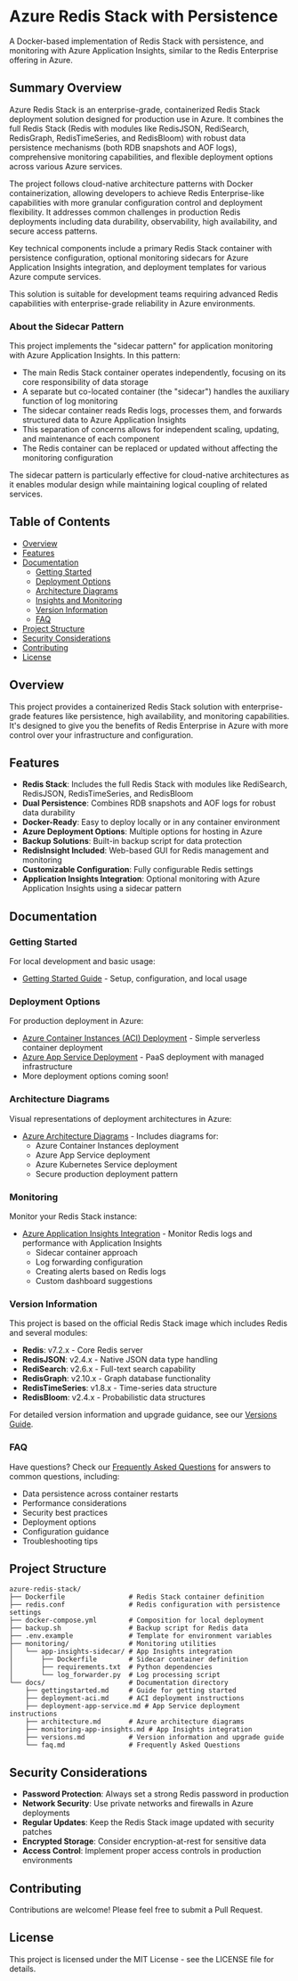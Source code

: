 # Azure Redis Stack with Persistence

A Docker-based implementation of Redis Stack with persistence, and monitoring with Azure Application Insights, similar to the Redis Enterprise offering in Azure.

## Summary Overview

Azure Redis Stack is an enterprise-grade, containerized Redis Stack deployment solution designed for production use in Azure. It combines the full Redis Stack (Redis with modules like RedisJSON, RediSearch, RedisGraph, RedisTimeSeries, and RedisBloom) with robust data persistence mechanisms (both RDB snapshots and AOF logs), comprehensive monitoring capabilities, and flexible deployment options across various Azure services.

The project follows cloud-native architecture patterns with Docker containerization, allowing developers to achieve Redis Enterprise-like capabilities with more granular configuration control and deployment flexibility. It addresses common challenges in production Redis deployments including data durability, observability, high availability, and secure access patterns.

Key technical components include a primary Redis Stack container with persistence configuration, optional monitoring sidecars for Azure Application Insights integration, and deployment templates for various Azure compute services.

This solution is suitable for development teams requiring advanced Redis capabilities with enterprise-grade reliability in Azure environments.

### About the Sidecar Pattern

This project implements the "sidecar pattern" for application monitoring with Azure Application Insights. In this pattern:

- The main Redis Stack container operates independently, focusing on its core responsibility of data storage
- A separate but co-located container (the "sidecar") handles the auxiliary function of log monitoring
- The sidecar container reads Redis logs, processes them, and forwards structured data to Azure Application Insights
- This separation of concerns allows for independent scaling, updating, and maintenance of each component
- The Redis container can be replaced or updated without affecting the monitoring configuration

The sidecar pattern is particularly effective for cloud-native architectures as it enables modular design while maintaining logical coupling of related services.

## Table of Contents

- [Overview](#overview)
- [Features](#features)
- [Documentation](#documentation)
  - [Getting Started](#getting-started)
  - [Deployment Options](#deployment-options)
  - [Architecture Diagrams](#architecture-diagrams)
  - [Insights and Monitoring](#monitoring)
  - [Version Information](#version-information)
  - [FAQ](#faq)
- [Project Structure](#project-structure)
- [Security Considerations](#security-considerations)
- [Contributing](#contributing)
- [License](#license)

## Overview

This project provides a containerized Redis Stack solution with enterprise-grade features like persistence, high availability, and monitoring capabilities. It's designed to give you the benefits of Redis Enterprise in Azure with more control over your infrastructure and configuration.

## Features

- **Redis Stack**: Includes the full Redis Stack with modules like RediSearch, RedisJSON, RedisTimeSeries, and RedisBloom
- **Dual Persistence**: Combines RDB snapshots and AOF logs for robust data durability
- **Docker-Ready**: Easy to deploy locally or in any container environment
- **Azure Deployment Options**: Multiple options for hosting in Azure
- **Backup Solutions**: Built-in backup script for data protection
- **RedisInsight Included**: Web-based GUI for Redis management and monitoring
- **Customizable Configuration**: Fully configurable Redis settings
- **Application Insights Integration**: Optional monitoring with Azure Application Insights using a sidecar pattern

## Documentation

### Getting Started

For local development and basic usage:

- [Getting Started Guide](docs/gettingstarted.md) - Setup, configuration, and local usage

### Deployment Options

For production deployment in Azure:

- [Azure Container Instances (ACI) Deployment](docs/deployment-aci.md) - Simple serverless container deployment
- [Azure App Service Deployment](docs/deployment-app-service.md) - PaaS deployment with managed infrastructure
- More deployment options coming soon!

### Architecture Diagrams

Visual representations of deployment architectures in Azure:

- [Azure Architecture Diagrams](docs/architecture.md) - Includes diagrams for:
  - Azure Container Instances deployment
  - Azure App Service deployment
  - Azure Kubernetes Service deployment
  - Secure production deployment pattern

### Monitoring

Monitor your Redis Stack instance:

- [Azure Application Insights Integration](docs/monitoring-app-insights.md) - Monitor Redis logs and performance with Application Insights
  - Sidecar container approach
  - Log forwarding configuration
  - Creating alerts based on Redis logs
  - Custom dashboard suggestions

### Version Information

This project is based on the official Redis Stack image which includes Redis and several modules:

- **Redis**: v7.2.x - Core Redis server
- **RedisJSON**: v2.4.x - Native JSON data type handling
- **RediSearch**: v2.6.x - Full-text search capability
- **RedisGraph**: v2.10.x - Graph database functionality
- **RedisTimeSeries**: v1.8.x - Time-series data structure
- **RedisBloom**: v2.4.x - Probabilistic data structures

For detailed version information and upgrade guidance, see our [Versions Guide](docs/versions.md).

### FAQ

Have questions? Check our [Frequently Asked Questions](docs/faq.md) for answers to common questions, including:

- Data persistence across container restarts
- Performance considerations
- Security best practices
- Deployment options
- Configuration guidance
- Troubleshooting tips

## Project Structure

```
azure-redis-stack/
├── Dockerfile                # Redis Stack container definition
├── redis.conf                # Redis configuration with persistence settings
├── docker-compose.yml        # Composition for local deployment
├── backup.sh                 # Backup script for Redis data
├── .env.example              # Template for environment variables
├── monitoring/               # Monitoring utilities
│   └── app-insights-sidecar/ # App Insights integration
│       ├── Dockerfile        # Sidecar container definition
│       ├── requirements.txt  # Python dependencies
│       └── log_forwarder.py  # Log processing script
└── docs/                     # Documentation directory
    ├── gettingstarted.md     # Guide for getting started
    ├── deployment-aci.md     # ACI deployment instructions
    ├── deployment-app-service.md # App Service deployment instructions
    ├── architecture.md       # Azure architecture diagrams
    ├── monitoring-app-insights.md # App Insights integration
    ├── versions.md           # Version information and upgrade guide
    └── faq.md                # Frequently Asked Questions
```

## Security Considerations

- **Password Protection**: Always set a strong Redis password in production
- **Network Security**: Use private networks and firewalls in Azure deployments
- **Regular Updates**: Keep the Redis Stack image updated with security patches
- **Encrypted Storage**: Consider encryption-at-rest for sensitive data
- **Access Control**: Implement proper access controls in production environments

## Contributing

Contributions are welcome! Please feel free to submit a Pull Request.

## License

This project is licensed under the MIT License - see the LICENSE file for details.
